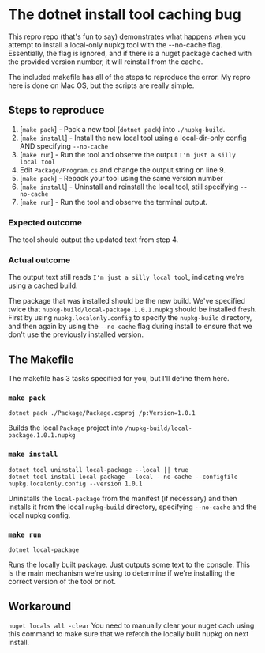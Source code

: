 # The dotnet install tool caching bug

This repro repo (that's fun to say) demonstrates what happens when you attempt to install a local-only nupkg tool with the --no-cache flag. Essentially, the flag is ignored, and if there is a nuget package cached with the provided version number, it will reinstall from the cache.

The included makefile has all of the steps to reproduce the error. My repro here is done on Mac OS, but the scripts are really simple.

## Steps to reproduce
1. [`make pack`] - Pack a new tool (`dotnet pack`) into `./nupkg-build`.
2. [`make install`] - Install the new local tool using a local-dir-only config AND specifying `--no-cache`
3. [`make run`] - Run the tool and observe the output `I'm just a silly local tool`
4. Edit `Package/Program.cs` and change the output string on line 9.
5. [`make pack`] - Repack your tool using the same version number
6. [`make install`] - Uninstall and reinstall the local tool, still specifying `--no-cache`
7. [`make run`] - Run the tool and observe the terminal output.

### Expected outcome
The tool should output the updated text from step 4.

### Actual outcome
The output text still reads `I'm just a silly local tool`, indicating we're using a cached build.

The package that was installed should be the new build. We've specified twice that `nupkg-build/local-package.1.0.1.nupkg` should be installed fresh. First by using `nupkg.localonly.config` to specify the `nupkg-build` directory, and then again by using the `--no-cache` flag during install to ensure that we don't use the previously installed version.

## The Makefile
The makefile has 3 tasks specified for you, but I'll define them here.

### `make pack`
```
dotnet pack ./Package/Package.csproj /p:Version=1.0.1
```

Builds the local `Package` project into `/nupkg-build/local-package.1.0.1.nupkg`

### `make install`
```
dotnet tool uninstall local-package --local || true
dotnet tool install local-package --local --no-cache --configfile nupkg.localonly.config --version 1.0.1
```

Uninstalls the `local-package` from the manifest (if necessary) and then installs it from the local `nupkg-build` directory, specifying `--no-cache` and the local nupkg config.

### `make run`
```
dotnet local-package
```

Runs the locally built package. Just outputs some text to the console. This is the main mechanism we're using to determine if we're installing the correct version of the tool or not.

## Workaround
`nuget locals all -clear`
You need to manually clear your nuget cach using this command to make sure that we refetch the locally built nupkg on next install.